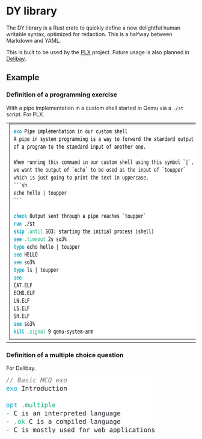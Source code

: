# DY library

The DY library is a Rust crate to quickly define a new delightful human writable syntax, optimized for redaction. This is a halfway between Markdown and YAML.

This is built to be used by the [PLX](https://github.com/samuelroland/plx) project. Future usage is also planned in [Delibay](https://samuelroland.github.io/mvp).

## Example

<!-- // TODO fix with new examples here ? -->

### Definition of a programming exercise
With a pipe implementation in a custom shell started in Qemu via a `./st` script. For PLX.

<table><tr><td>
<img style="border: 2px gray solid; padding: 10px;" src="https://raw.githubusercontent.com/samuelroland/tb-docs/6320bc2f87f28a4e0aaacd65f5dcfcdfa4288e5a/report/sources/plx-dy-all.svg" height="550" />
</td></tr></table>

### Definition of a multiple choice question
For Delibay.

<img src="https://raw.githubusercontent.com/samuelroland/tb-docs/6320bc2f87f28a4e0aaacd65f5dcfcdfa4288e5a/report/imgs/mcq.svg" height="150" />
